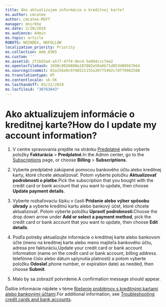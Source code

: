 ```yaml
---
title: Ako aktualizujem informácie o kreditnej karte?
ms.author: cmcatee
author: cmcatee-MSFT
manager: mnirkhe
ms.date: 2/20/2018
ms.audience: Admin
ms.topic: article
ROBOTS: NOINDEX, NOFOLLOW
localization_priority: Priority
ms.collection: Adm_O365
ms.custom: ''
ms.assetid: 2f1bd3a4-a577-47f4-9ec4-5e094ccc7ee2
ms.openlocfilehash: 1690c9026888e287802e50a8b71d853d06567664
ms.sourcegitcommit: 03a156a9c9740521155a30775492c7dff0982588
ms.translationtype: HT
ms.contentlocale: sk-SK
ms.lasthandoff: 03/22/2019
ms.locfileid: "30763843"
---
```

# <a name="how-do-i-update-my-credit-card-information"></a><span data-ttu-id="aa5db-102">Ako aktualizujem informácie o kreditnej karte?</span><span class="sxs-lookup"><span data-stu-id="aa5db-102">How do I update my account information?</span></span>

1. <span data-ttu-id="aa5db-103">V centre spravovania prejdite na stránku [Predplatné](https://go.microsoft.com/fwlink/p/?linkid=842054) alebo vyberte položky **Fakturácia** \> **Predplatné**.</span><span class="sxs-lookup"><span data-stu-id="aa5db-103">In the Admin center, go to the [Subscriptions](https://go.microsoft.com/fwlink/p/?linkid=842054) page, or choose **Billing** \> **Subscriptions**.</span></span>
    
2. <span data-ttu-id="aa5db-104">Vyberte predplatné zakúpené pomocou bankového účtu alebo kreditnej karty, ktoré chcete aktualizovať. Potom vyberte položku **Aktualizovať podrobnosti o platbe**.</span><span class="sxs-lookup"><span data-stu-id="aa5db-104">Pick the subscription that you bought with the credit card or bank account that you want to update, then choose **Update payment details**.</span></span>
    
3. <span data-ttu-id="aa5db-105">Vyberte rozbaľovaciu šípku v časti **Pridanie alebo výber spôsobu úhrady** a vyberte kreditnú kartu alebo bankový účet, ktoré chcete aktualizovať. Potom vyberte položku **Upraviť podrobnosti**.</span><span class="sxs-lookup"><span data-stu-id="aa5db-105">Choose the drop down arrow under **Add or select a payment method**, pick the credit card or bank account that you want to update, then choose **Edit details**.</span></span>
    
4. <span data-ttu-id="aa5db-106">Podľa potreby aktualizujte informácie o kreditnej karte alebo bankovom účte (meno na kreditnej karte alebo meno majiteľa bankového účtu, adresa pre fakturáciu,</span><span class="sxs-lookup"><span data-stu-id="aa5db-106">Update your credit card or bank account information (name on the credit card or bank account, billing address.</span></span> <span data-ttu-id="aa5db-107">telefónne číslo alebo dátum uplynutia platnosti) a potom vyberte položku **Odoslať**.</span><span class="sxs-lookup"><span data-stu-id="aa5db-107">phone number, or expiration date) as needed, then choose **Submit**.</span></span>
    
5. <span data-ttu-id="aa5db-108">Malo by sa zobraziť potvrdenie.</span><span class="sxs-lookup"><span data-stu-id="aa5db-108">A confirmation message should appear.</span></span>
    
<span data-ttu-id="aa5db-109">Ďalšie informácie nájdete v téme [Riešenie problémov s kreditnými kartami alebo bankovými účtami](https://support.office.com/article/30ba9c83-50d8-4020-90ed-830a5b8c8724).</span><span class="sxs-lookup"><span data-stu-id="aa5db-109">For additional information, see [Troubleshooting credit cards and bank accounts](https://support.office.com/article/30ba9c83-50d8-4020-90ed-830a5b8c8724).</span></span>
  

